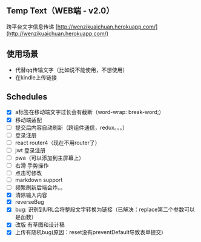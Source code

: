 ## Temp Text（WEB端 - v2.0） 
跨平台文字信息传递 [http://wenzikuaichuan.herokuapp.com/](http://wenzikuaichuan.herokuapp.com/)

## 使用场景 
- 代替qq传输文字（比如说不能使用，不想使用）
- 在kindle上传链接

## Schedules
- [x] a标签在移动端文字过长会有截断（word-wrap: break-word;）
- [x] 移动端适配
- [ ] 提交后内容自动刷新（跨组件通信，redux。。。）
- [ ] 登录注册
- [ ] react router4（现在不用router了）
- [ ] jwt 登录注册
- [ ] pwa（可以添加到主屏幕上）
- [ ] 右滑 手势操作
- [ ] 点击可修改
- [ ] markdown support
- [ ] 频繁刷新后端会炸。。
- [x] 清除输入内容 
- [x] reverseBug
- [x] bug: 识别到URL会将整段文字转换为链接（已解决：replace第二个参数可以是函数）
- [x] 改版 有草图和设计稿
- [x] 上传有随机bug(原因：reset没有preventDefault导致表单提交)